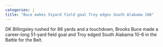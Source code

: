 ```yaml
---
categories: j
title: "Buce makes 51yard field goal Troy edges South Alabama 106"
---
```

DK Billingsley rushed for 86 yards and a touchdown, Brooks Buce made a career-long 51-yard field goal and Troy edged South Alabama 10-6 in the Battle for the Belt.